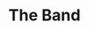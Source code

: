 ---
title: "The Band"
summary: "The Band was a Canadian-American rock band formed in Toronto, Ontario, in 1967. It consisted of Canadians Rick Danko , Garth Hudson , Richard Manuel , Robbie Robertson , and American Levon Helm . The Band combined elements of Americana, folk, rock, jazz, country, and R&B, influencing musicians such as George Harrison, Elton John, the Grateful Dead, Eric Clapton and Wilco.
Between 1958 and 1963, the group was known as the Hawks, a backing band for rockabilly singer Ronnie Hawkins. In the mid-1960s, they gained recognition for backing Bob Dylan, and the 1966 concert tour was notable as Dylan's first with an electric band. After leaving Dylan and changing their name to \"The Band\", they released several records to critical and popular acclaim, including their debut album Music from Big Pink in 1968. According to AllMusic, the album's influence on several generations of musicians has been substantial: musician Roger Waters called Music from Big Pink the second-most influential record in the history of rock and roll, and music journalist Al Aronowitz called it \"country soul ... a sound never heard before\". Their most popular songs included \"The Weight\", \"The Night They Drove Old Dixie Down\", and “Up on Cripple Creek”.
Music critic Bruce Eder described the Band as \"one of the most popular and influential rock groups in the world, their music embraced by critics ... as seriously as the music of the Beatles and the Rolling Stones.\" The Band was inducted into the Canadian Music Hall of Fame in 1989 and the Rock and Roll Hall of Fame in 1994. In 2004, Rolling Stone ranked them 50th on its list of the 100 greatest artists of all time, and ranked \"The Weight\" 41st on its list of the 500 greatest songs of all time. In 2008, the group received the Grammy Lifetime Achievement Award. In 2014, they were inducted into Canada's Walk of Fame."
image: "the-band.jpg"
apple_music_artist_url: "https://music.apple.com/gb/artist/the-band/556583"
wikipedia_url: "https://en.wikipedia.org/wiki/The_Band"
---